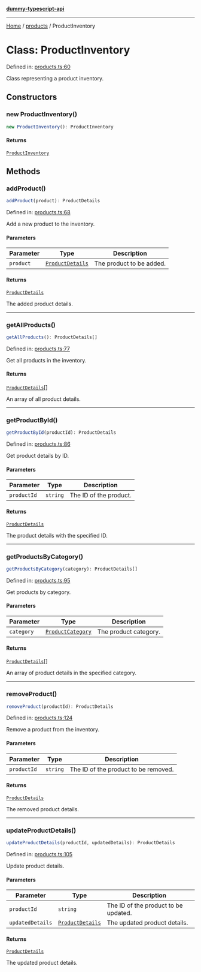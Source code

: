 [**dummy-typescript-api**](../../README.md)

***

[Home](../../README.md) / [products](../README.md) / ProductInventory

# Class: ProductInventory

Defined in: [products.ts:60](https://github.com/typedoc2md/dummy-typescript-api/blob/main/src/products.ts#L60)

Class representing a product inventory.

## Constructors

### new ProductInventory()

```ts
new ProductInventory(): ProductInventory
```

#### Returns

[`ProductInventory`](ProductInventory.md)

## Methods

### addProduct()

```ts
addProduct(product): ProductDetails
```

Defined in: [products.ts:68](https://github.com/typedoc2md/dummy-typescript-api/blob/main/src/products.ts#L68)

Add a new product to the inventory.

#### Parameters

| Parameter | Type | Description |
| ------ | ------ | ------ |
| `product` | [`ProductDetails`](../interfaces/ProductDetails.md) | The product to be added. |

#### Returns

[`ProductDetails`](../interfaces/ProductDetails.md)

The added product details.

***

### getAllProducts()

```ts
getAllProducts(): ProductDetails[]
```

Defined in: [products.ts:77](https://github.com/typedoc2md/dummy-typescript-api/blob/main/src/products.ts#L77)

Get all products in the inventory.

#### Returns

[`ProductDetails`](../interfaces/ProductDetails.md)[]

An array of all product details.

***

### getProductById()

```ts
getProductById(productId): ProductDetails
```

Defined in: [products.ts:86](https://github.com/typedoc2md/dummy-typescript-api/blob/main/src/products.ts#L86)

Get product details by ID.

#### Parameters

| Parameter | Type | Description |
| ------ | ------ | ------ |
| `productId` | `string` | The ID of the product. |

#### Returns

[`ProductDetails`](../interfaces/ProductDetails.md)

The product details with the specified ID.

***

### getProductsByCategory()

```ts
getProductsByCategory(category): ProductDetails[]
```

Defined in: [products.ts:95](https://github.com/typedoc2md/dummy-typescript-api/blob/main/src/products.ts#L95)

Get products by category.

#### Parameters

| Parameter | Type | Description |
| ------ | ------ | ------ |
| `category` | [`ProductCategory`](../enumerations/ProductCategory.md) | The product category. |

#### Returns

[`ProductDetails`](../interfaces/ProductDetails.md)[]

An array of product details in the specified category.

***

### removeProduct()

```ts
removeProduct(productId): ProductDetails
```

Defined in: [products.ts:124](https://github.com/typedoc2md/dummy-typescript-api/blob/main/src/products.ts#L124)

Remove a product from the inventory.

#### Parameters

| Parameter | Type | Description |
| ------ | ------ | ------ |
| `productId` | `string` | The ID of the product to be removed. |

#### Returns

[`ProductDetails`](../interfaces/ProductDetails.md)

The removed product details.

***

### updateProductDetails()

```ts
updateProductDetails(productId, updatedDetails): ProductDetails
```

Defined in: [products.ts:105](https://github.com/typedoc2md/dummy-typescript-api/blob/main/src/products.ts#L105)

Update product details.

#### Parameters

| Parameter | Type | Description |
| ------ | ------ | ------ |
| `productId` | `string` | The ID of the product to be updated. |
| `updatedDetails` | [`ProductDetails`](../interfaces/ProductDetails.md) | The updated product details. |

#### Returns

[`ProductDetails`](../interfaces/ProductDetails.md)

The updated product details.
